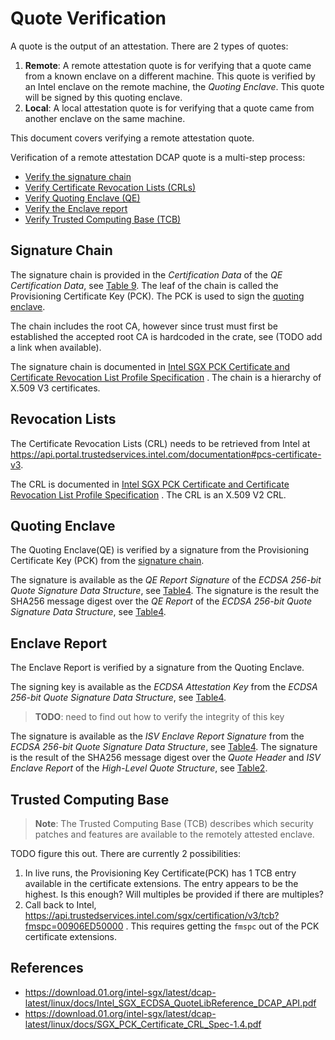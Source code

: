 # Quote Verification

A quote is the output of an attestation. There are 2 types of quotes:

1. **Remote**: A remote attestation quote is for verifying that a quote came
   from a known enclave on a different machine. This quote is verified by an
   Intel enclave on the remote machine, the _Quoting Enclave_. This quote will
   be signed by this quoting enclave.
2. **Local**: A local attestation quote is for verifying that a quote came from
   another enclave on the same machine.

This document covers verifying a remote attestation quote.

Verification of a remote attestation DCAP quote is a multi-step process:

* [Verify the signature chain](#signature-chain)
* [Verify Certificate Revocation Lists (CRLs)](#revocation-lists)
* [Verify Quoting Enclave (QE)](#quoting-enclave)
* [Verify the Enclave report](#enclave-report)
* [Verify Trusted Computing Base (TCB)](#trusted-computing-base)

## Signature Chain

The signature chain is provided in the _Certification Data_ of the _QE
Certification Data_, see [Table 9][1]. The leaf of the chain is called the
Provisioning Certificate Key (PCK). The PCK is used to sign
the [quoting enclave](#quoting-enclave).

The chain includes the root CA, however since trust must first be established
the accepted root CA is hardcoded in the crate, see (TODO add a link when
available).

The signature chain is documented
in [Intel SGX PCK Certificate and Certificate Revocation List Profile Specification][2]
. The chain is a hierarchy of X.509 V3 certificates.

## Revocation Lists

The Certificate Revocation Lists (CRL) needs to be retrieved from Intel
at <https://api.portal.trustedservices.intel.com/documentation#pcs-certificate-v3>.

The CRL is documented
in [Intel SGX PCK Certificate and Certificate Revocation List Profile Specification][2]
. The CRL is an X.509 V2 CRL.

## Quoting Enclave

The Quoting Enclave(QE) is verified by a signature from the Provisioning
Certificate Key (PCK) from the [signature chain](#signature-chain).

The signature is available as the _QE Report Signature_ of the _ECDSA 256-bit
Quote Signature Data Structure_, see [Table4][1]. The signature is the result
the SHA256 message digest over the _QE Report_ of the _ECDSA 256-bit Quote
Signature Data Structure_, see [Table4][1].

## Enclave Report

The Enclave Report is verified by a signature from the Quoting Enclave.

The signing key is available as the _ECDSA Attestation Key_ from the
_ECDSA 256-bit Quote Signature Data Structure_, see [Table4][1].
> **TODO**: need to find out how to verify the integrity of this key

The signature is available as the _ISV Enclave Report Signature_ from the _ECDSA
256-bit Quote Signature Data Structure_, see [Table4][1]. The signature is the
result of the SHA256 message digest over the _Quote Header_ and _ISV Enclave
Report_ of the _High-Level Quote Structure_, see [Table2][1].

## Trusted Computing Base

> **Note**: The Trusted Computing Base (TCB) describes which security patches
> and features are available to the remotely attested enclave.

TODO figure this out.  There are currently 2 possibilities:

1. In live runs, the Provisioning Key Certificate(PCK) has 1 TCB entry available
   in the certificate extensions. The entry appears to be the highest. Is this
   enough? Will multiples be provided if there are multiples?
2. Call back to
   Intel, <https://api.trustedservices.intel.com/sgx/certification/v3/tcb?fmspc=00906ED50000>
   . This requires getting the `fmspc` out of the PCK certificate extensions.

## References

* <https://download.01.org/intel-sgx/latest/dcap-latest/linux/docs/Intel_SGX_ECDSA_QuoteLibReference_DCAP_API.pdf>
* <https://download.01.org/intel-sgx/latest/dcap-latest/linux/docs/SGX_PCK_Certificate_CRL_Spec-1.4.pdf>

<!-- Repeated here and in references for ease of linking -->
[1]: https://download.01.org/intel-sgx/latest/dcap-latest/linux/docs/Intel_SGX_ECDSA_QuoteLibReference_DCAP_API.pdf
[2]: https://download.01.org/intel-sgx/latest/dcap-latest/linux/docs/SGX_PCK_Certificate_CRL_Spec-1.4.pdf
